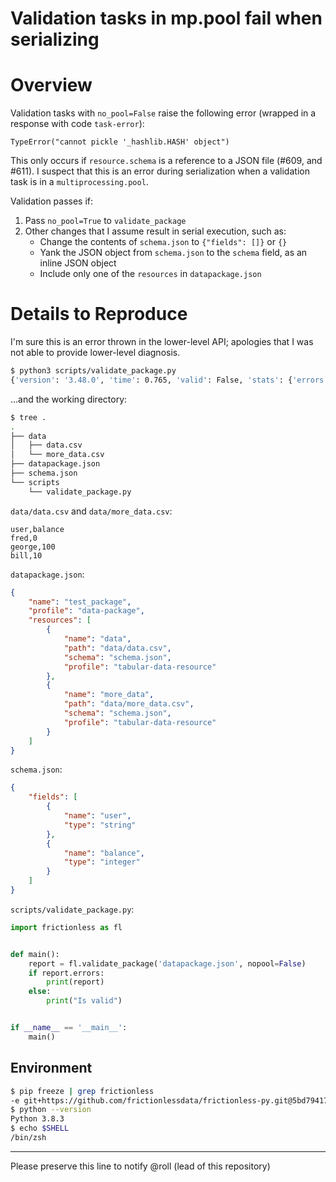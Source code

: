 # Validation tasks in mp.pool fail when serializing

# Overview

Validation tasks with `no_pool=False` raise the following error (wrapped in a response with code `task-error`):
```
TypeError("cannot pickle '_hashlib.HASH' object")
```
This only occurs if `resource.schema` is a reference to a JSON file (#609, and #611). I suspect that this is an error during serialization when a validation task is in a `multiprocessing.pool`.

Validation passes if:
1. Pass `no_pool=True` to `validate_package`
2. Other changes that I assume result in serial execution, such as:
    * Change the contents of `schema.json` to `{"fields": []}` or `{}`
    * Yank the JSON object from `schema.json` to the `schema` field, as an inline JSON object
    * Include only one of the `resources` in `datapackage.json`

# Details to Reproduce

I'm sure this is an error thrown in the lower-level API; apologies that I was not able to provide lower-level diagnosis.

```bash
$ python3 scripts/validate_package.py
{'version': '3.48.0', 'time': 0.765, 'valid': False, 'stats': {'errors': 1, 'tables': 0}, 'errors': [{'code': 'task-error', 'name': 'Task Error', 'tags': ['#general'], 'note': 'Error sending result: \'[{\'version\': \'3.48.0\', \'time\': 0.069, \'valid\': True, \'stats\': {\'errors\': 0, \'tables\': 1}, \'errors\': [], \'tables\': [{\'path\': \'data/data.csv\', \'scheme\': \'file\', \'format\': \'csv\', \'hashing\': \'md5\', \'encoding\': \'utf-8\', \'compression\': \'no\', \'compressionPath\': \'\', \'control\': {\'newline\': \'\'}, \'dialect\': {}, \'query\': {}, \'schema\': {\'fields\': [{\'name\': \'user\', \'type\': \'string\'}, {\'name\': \'balance\', \'type\': \'integer\'}]}, \'header\': [\'user\', \'balance\'], \'time\': 0.003, \'valid\': True, \'scope\': [\'dialect-error\', \'schema-error\', \'field-error\', \'extra-label\', \'missing-label\', \'blank-label\', \'duplicate-label\', \'blank-header\', \'incorrect-label\', \'extra-cell\', \'missing-cell\', \'blank-row\', \'type-error\', \'constraint-error\', \'unique-error\', \'primary-key-error\', \'foreign-key-error\', \'checksum-error\'], \'stats\': {\'hash\': \'8402358f59c6d1d178cd2f77cbf84e7a\', \'bytes\': 39, \'fields\': 2, \'rows\': 3, \'errors\': 0}, \'partial\': False, \'errors\': []}]}]\'. Reason: \'TypeError("cannot pickle \'_hashlib.HASH\' object")\'', 'message': 'The validation task has an error: Error sending result: \'[{\'version\': \'3.48.0\', \'time\': 0.069, \'valid\': True, \'stats\': {\'errors\': 0, \'tables\': 1}, \'errors\': [], \'tables\': [{\'path\': \'data/data.csv\', \'scheme\': \'file\', \'format\': \'csv\', \'hashing\': \'md5\', \'encoding\': \'utf-8\', \'compression\': \'no\', \'compressionPath\': \'\', \'control\': {\'newline\': \'\'}, \'dialect\': {}, \'query\': {}, \'schema\': {\'fields\': [{\'name\': \'user\', \'type\': \'string\'}, {\'name\': \'balance\', \'type\': \'integer\'}]}, \'header\': [\'user\', \'balance\'], \'time\': 0.003, \'valid\': True, \'scope\': [\'dialect-error\', \'schema-error\', \'field-error\', \'extra-label\', \'missing-label\', \'blank-label\', \'duplicate-label\', \'blank-header\', \'incorrect-label\', \'extra-cell\', \'missing-cell\', \'blank-row\', \'type-error\', \'constraint-error\', \'unique-error\', \'primary-key-error\', \'foreign-key-error\', \'checksum-error\'], \'stats\': {\'hash\': \'8402358f59c6d1d178cd2f77cbf84e7a\', \'bytes\': 39, \'fields\': 2, \'rows\': 3, \'errors\': 0}, \'partial\': False, \'errors\': []}]}]\'. Reason: \'TypeError("cannot pickle \'_hashlib.HASH\' object")\'', 'description': 'General task-level error.'}], 'tables': []}
```

...and the working directory:

```bash
$ tree .
.
├── data
│   ├── data.csv
│   └── more_data.csv
├── datapackage.json
├── schema.json
└── scripts
    └── validate_package.py
```

`data/data.csv` and `data/more_data.csv`:
```csv
user,balance
fred,0
george,100
bill,10
```

`datapackage.json`:
```json
{
    "name": "test_package",
    "profile": "data-package",
    "resources": [
        {
            "name": "data",
            "path": "data/data.csv",
            "schema": "schema.json",
            "profile": "tabular-data-resource"
        },
        {
            "name": "more_data",
            "path": "data/more_data.csv",
            "schema": "schema.json",
            "profile": "tabular-data-resource"
        }
    ]
}
```

`schema.json`:
```json
{
    "fields": [
        {
            "name": "user",
            "type": "string"
        },
        {
            "name": "balance",
            "type": "integer"
        }
    ]
}
```

`scripts/validate_package.py`:
```python
import frictionless as fl


def main():
    report = fl.validate_package('datapackage.json', nopool=False)
    if report.errors:
        print(report)
    else:
        print("Is valid")


if __name__ == '__main__':
    main()
```

## Environment

```bash
$ pip freeze | grep frictionless
-e git+https://github.com/frictionlessdata/frictionless-py.git@5bd794179dcbaab080e1e0d0e692b6c875e44d43#egg=frictionless
$ python --version
Python 3.8.3
$ echo $SHELL
/bin/zsh
```

---

Please preserve this line to notify @roll (lead of this repository)
